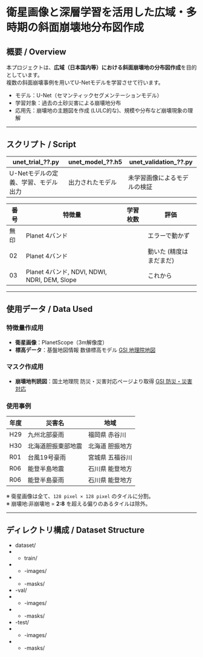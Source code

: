 # 衛星画像と深層学習を活用した広域・多時期の斜面崩壊地分布図作成

## 概要 / Overview

本プロジェクトは、**広域（日本国内等）における斜面崩壊地の分布図作成**を目的としています。  
複数の斜面崩壊事例を用いてU-Netモデルを学習させて行います。

- モデル：U-Net（セマンティックセグメンテーションモデル）
- 学習対象：過去の土砂災害による崩壊地分布
- 応用先：崩壊地の主題図を作成 (LULC的な)、規模や分布など崩壊現象の理解
  
---
## スクリプト / Script

| unet_trial_??.py | unet_model_??.h5 | unet_validation_??.py |
|-----|-----|-----|
| U-Netモデルの定義、学習、モデル出力 | 出力されたモデル | 未学習画像によるモデルの検証 |

| 番号 | 特徴量 | 学習枚数 | 評価 | 
|-----|-----|-----|-----|
| 無印 | Planet 4バンド | | エラーで動かず |
| 02 | Planet 4バンド | | 動いた (精度はまだまだ) |
|03 | Planet 4バンド, NDVI, NDWI, NDRI, DEM, Slope | | これから |

---

## 使用データ / Data Used

### 特徴量作成用
- **衛星画像**：PlanetScope（3m解像度）
- **標高データ**：基盤地図情報 数値標高モデル [GSI 地理院地図](https://service.gsi.go.jp/kiban/)

### マスク作成用
- **崩壊地判読図**：国土地理院 防災・災害対応ページより取得 [GSI 防災・災害対応](https://www.gsi.go.jp/bousai.html)

### 使用事例
| 年度 | 災害名 | 地域 |
|------|--------|------|
| H29  | 九州北部豪雨         | 福岡県 赤谷川 |
| H30  | 北海道胆振東部地震   | 北海道 胆振地方 |
| R01  | 台風19号豪雨         | 宮城県 五福谷川 |
| R06  | 能登半島地震         | 石川県 能登地方 |
| R06  | 能登半島豪雨         | 石川県 能登地方 |

※ 衛星画像は全て、`128 pixel × 128 pixel` のタイルに分割。  
※ 崩壊地:非崩壊地 = **2:8** を超える偏りのあるタイルは除外。
  
---

## ディレクトリ構成 / Dataset Structure

- dataset/
- - train/     
- - -images/
- - -masks/             
- -val/               
- - -images/
- - -masks/
- -test/
- - -images/
- - -masks/
